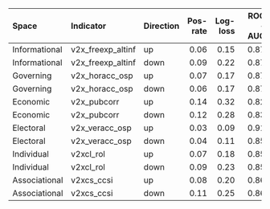 |Space         |Indicator         |Direction | Pos-rate| Log-loss| ROC-AUC| PR-AUC|
|:-------------|:-----------------|:---------|--------:|--------:|-------:|------:|
|Informational |v2x_freexp_altinf |up        |     0.06|     0.15|    0.87|   0.49|
|Informational |v2x_freexp_altinf |down      |     0.09|     0.22|    0.87|   0.46|
|Governing     |v2x_horacc_osp    |up        |     0.07|     0.17|    0.87|   0.50|
|Governing     |v2x_horacc_osp    |down      |     0.06|     0.17|    0.87|   0.44|
|Economic      |v2x_pubcorr       |up        |     0.14|     0.32|    0.82|   0.45|
|Economic      |v2x_pubcorr       |down      |     0.12|     0.28|    0.83|   0.46|
|Electoral     |v2x_veracc_osp    |up        |     0.03|     0.09|    0.91|   0.52|
|Electoral     |v2x_veracc_osp    |down      |     0.04|     0.11|    0.85|   0.38|
|Individual    |v2xcl_rol         |up        |     0.07|     0.18|    0.85|   0.43|
|Individual    |v2xcl_rol         |down      |     0.09|     0.23|    0.85|   0.49|
|Associational |v2xcs_ccsi        |up        |     0.08|     0.20|    0.86|   0.46|
|Associational |v2xcs_ccsi        |down      |     0.11|     0.25|    0.86|   0.47|
